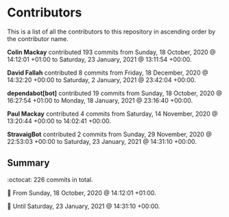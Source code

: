 # Contributors

This is a list of all the contributors to this repository in ascending order by the contributor name.

**Colin Mackay** contributed 193 commits from Sunday, 18 October, 2020 @ 14:12:01 +01:00 to Saturday, 23 January, 2021 @ 13:11:54 +00:00.

**David Fallah** contributed 8 commits from Friday, 18 December, 2020 @ 14:32:20 +00:00 to Saturday, 2 January, 2021 @ 23:42:04 +00:00.

**dependabot[bot]** contributed 19 commits from Sunday, 18 October, 2020 @ 16:27:54 +01:00 to Monday, 18 January, 2021 @ 23:16:40 +00:00.

**Paul Mackay** contributed 4 commits from Saturday, 14 November, 2020 @ 13:20:44 +00:00 to 14:02:41 +00:00.

**StravaigBot** contributed 2 commits from Sunday, 29 November, 2020 @ 22:53:03 +00:00 to Saturday, 23 January, 2021 @ 14:31:10 +00:00.

## Summary

:octocat: 226 commits in total.

:date: From Sunday, 18 October, 2020 @ 14:12:01 +01:00.

:date: Until Saturday, 23 January, 2021 @ 14:31:10 +00:00.

